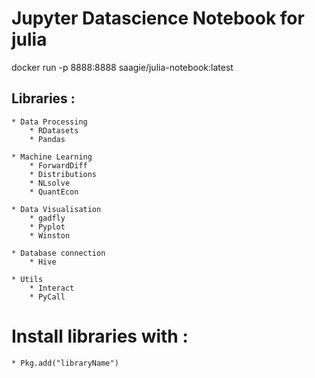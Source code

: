 # Jupyter Datascience Notebook for julia

docker run -p 8888:8888 saagie/julia-notebook:latest


## Libraries :
	* Data Processing
		* RDatasets
		* Pandas

	* Machine Learning
		* ForwardDiff
		* Distributions
		* NLsolve
		* QuantEcon

	* Data Visualisation
		* gadfly
		* Pyplot
		* Winston

	* Database connection
		* Hive

	* Utils
		* Interact
		* PyCall

# Install libraries with :
	* Pkg.add("libraryName")

